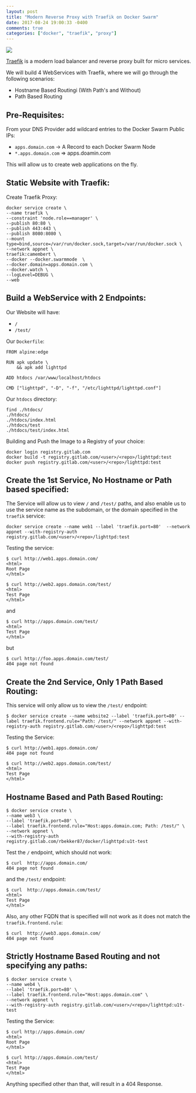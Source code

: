 ```yaml
---
layout: post
title: "Modern Reverse Proxy with Traefik on Docker Swarm"
date: 2017-08-24 19:00:33 -0400
comments: true
categories: ["docker", "traefik", "proxy"] 
---
```


![](https://dl.dropboxusercontent.com/u/31991539/images/traefik.png)

[Traefik](https://traefik.io/) is a modern load balancer and reverse proxy built for micro services.

We will build 4 WebServices with Traefik, where we will go through the following scenarios:

- Hostname Based Routingi (With Path's and Without)
- Path Based Routing 


## Pre-Requisites:

From your DNS Provider add wildcard entries to the Docker Swarm Public IPs:

- `apps.domain.com` -> A Record to each Docker Swarm Node
- `*.apps.domain.com` => apps.doamin.com

This will allow us to create web applications on the fly.

## Static Website with Traefik:

Create Traefik Proxy:

```
docker service create \
--name traefik \
--constraint 'node.role==manager' \
--publish 80:80 \
--publish 443:443 \
--publish 8080:8080 \
--mount type=bind,source=/var/run/docker.sock,target=/var/run/docker.sock \
--network appnet \
traefik:camembert \
--docker --docker.swarmmode  \
--docker.domain=apps.domain.com \
--docker.watch \
--logLevel=DEBUG \
--web
```

## Build a WebService with 2 Endpoints:

Our Website will have:

- `/`
- `/test/`

Our `Dockerfile`:

```
FROM alpine:edge

RUN apk update \
    && apk add lighttpd

ADD htdocs /var/www/localhost/htdocs

CMD ["lighttpd", "-D", "-f", "/etc/lighttpd/lighttpd.conf"]
```

Our `htdocs` directory:

```
find ./htdocs/
./htdocs/
./htdocs/index.html
./htdocs/test
./htdocs/test/index.html
```

Building and Push the Image to a Registry of your choice:

```
docker login registry.gitlab.com
docker build -t registry.gitlab.com/<user>/<repo>/lighttpd:test
docker push registry.gitlab.com/<user>/<repo>/lighttpd:test
```

## Create the 1st Service, No Hostname or Path based specified:

The Service will allow us to view `/` and `/test/` paths, and also enable us to use the service name as the subdomain, or the domain specified in the `traefik` service:

```
docker service create --name web1 --label 'traefik.port=80'  --network appnet --with-registry-auth registry.gitlab.com/<user>/<repo>/lighttpd:test
```

Testing the service:

```
$ curl http://web1.apps.domain.com/
<html>
Root Page
</html>
```

```
$ curl http://web2.apps.domain.com/test/
<html>
Test Page
</html>
```

and


```
$ curl http://apps.domain.com/test/
<html>
Test Page
</html>
```

but

```
$ curl http://foo.apps.domain.com/test/
404 page not found
```


## Create the 2nd Service, Only 1 Path Based Routing:

This service will only allow us to view the `/test/` endpoint:

```
$ docker service create --name website2 --label 'traefik.port=80' --label traefik.frontend.rule="Path: /test/" --network appnet --with-registry-auth registry.gitlab.com/<user>/<repo>/lighttpd:test
```

Testing the Service:

```
$ curl http://web1.apps.domain.com/
404 page not found
```

```
$ curl http://web2.apps.domain.com/test/
<html>
Test Page
</html>
```

## Hostname Based and Path Based Routing:

```
$ docker service create \
--name web3 \
--label 'traefik.port=80' \
--label traefik.frontend.rule="Host:apps.domain.com; Path: /test/" \
--network appnet \
--with-registry-auth registry.gitlab.com/rbekker87/docker/lighttpd:u1t-test
```

Test the `/` endpoint, which should not work:

```
$ curl  http://apps.domain.com/
404 page not found
```

and the `/test/` endpoint:

```
$ curl  http://apps.domain.com/test/
<html>
Test Page
</html>
```

Also, any other FQDN that is specified will not work as it does not match the `traefik.frontend.rule`:

```
$ curl  http://web3.apps.domain.com/
404 page not found
```

## Strictly Hostname Based Routing and not specifying any paths:

```
$ docker service create \
--name web4 \
--label 'traefik.port=80' \
--label traefik.frontend.rule="Host:apps.domain.com" \
--network appnet \
--with-registry-auth registry.gitlab.com/<user>/<repo>/lighttpd:u1t-test
```

Testing the Service:

```
$ curl http://apps.domain.com/
<html>
Root Page
</html>
```

```
$ curl http://apps.domain.com/test/
<html>
Test Page
</html>
```

Anything specified other than that, will result in a 404 Response.

